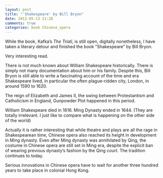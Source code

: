 ```yaml
---
layout: post
title: "'Shakespeare' by Bill Bryon"
date: 2012-05-13 21:28
comments: true
categories: book Chinese_opera
---
```


While the book, Kafka’s _The Triali_, is still open, digitally nonetheless, I have taken a literary detour and finished the book “Shakespeare” by Bill Bryon.


Very interesting read.


There is not much known about William Shakespeare historically. There is simply not many documentation about him or his family. Despite this, Bill Bryon is still able to write a fascinating account of the time and era Shakespeare lived, in particular the often plague-ridden city, London, in around 1590 to 1620. 


The reign of Elizabeth and James II, the swing between Protestantism and Catholicism in England, Gunpowder Plot happened in this period.


William Shakespeare died in 1616. Ming Dynasty ended in 1644. (They are totally irrelevant. I just like to compare what is happening on the other side of the world)


Actually it is rather interesting that while theatre and plays are all the rage in Shakespearean time, Chinese opera also reached its height in development in Ming dynasty. Even after Ming dynasty was annihilated by Qing, the costume in Chinese opera are still set in Ming era, despite the explicit ban of wearing previous dynasty’s fashion by the Qing court. The tradition continues to today.


Serious innovations in Chinese opera have to wait for another three hundred years to take place in colonial Hong Kong.

